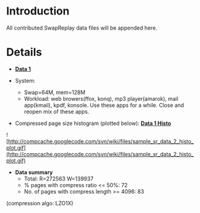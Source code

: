 # Introduction #

All contributed SwapReplay data files will be appended here.

# Details #

  * **[Data 1](http://compcache.googlecode.com/svn/wiki/files/sample_sr_data_2.bz2)**

  * System:
    * Swap=64M, mem=128M
    * Workload: web browers(ffox, konq), mp3 player(amarok), mail app(kmail), kpdf, konsole. Use these apps for a while. Close and reopen mix of these apps.

  * Compressed page size histogram (plotted below): **[Data 1 Histo](http://ccompcache.googlecode.com/svn/wiki/files/sample_sr_data_2_histo.txt)**

![http://compcache.googlecode.com/svn/wiki/files/sample_sr_data_2_histo_plot.gif](http://compcache.googlecode.com/svn/wiki/files/sample_sr_data_2_histo_plot.gif)

  * **Data summary**
    * Total: R=272563	W=139937
    * % pages with compress ratio <= 50%: 72
    * No. of pages with compress length >= 4096: 83

(compression algo: LZO1X)